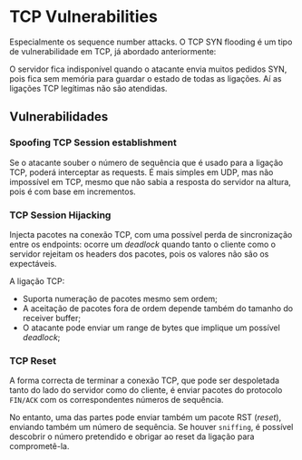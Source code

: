 # TCP Vulnerabilities

Especialmente os sequence number attacks. O TCP SYN flooding é um tipo de vulnerabilidade em TCP, já abordado anteriormente:

O servidor fica indisponível quando o atacante envia muitos pedidos SYN, pois fica sem memória para guardar o estado de todas as ligações. Aí as ligações TCP legítimas não são atendidas. 

## Vulnerabilidades

### Spoofing TCP Session establishment

Se o atacante souber o número de sequência que é usado para a ligação TCP, poderá interceptar as requests. É mais simples em UDP, mas não impossível em TCP, mesmo que não sabia a resposta do servidor na altura, pois é com base em incrementos. 

### TCP Session Hijacking

Injecta pacotes na conexão TCP, com uma possível perda de sincronização entre os endpoints: ocorre um *deadlock* quando tanto o cliente como o servidor rejeitam os headers dos pacotes, pois os valores não são os expectáveis.

A ligação TCP:

- Suporta numeração de pacotes mesmo sem ordem;
- A aceitação de pacotes fora de ordem depende também do tamanho do receiver buffer;
- O atacante pode enviar um range de bytes que implique um possível *deadlock*;

### TCP Reset

A forma correcta de terminar a conexão TCP, que pode ser despoletada tanto do lado do servidor como do cliente, é enviar pacotes do protocolo `FIN/ACK` com os correspondentes números de sequência.

No entanto, uma das partes pode enviar também um pacote RST (*reset*), enviando também um número de sequência. Se houver `sniffing`, é possível descobrir o número pretendido e obrigar ao reset da ligação para comprometê-la.